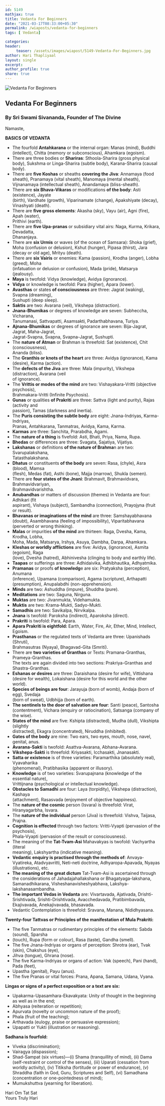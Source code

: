 ```yaml
--- 
id: 5149
mathjax: true  
title: Vedanta For Beginners
date: "2021-03-17T08:33:00+05:30"
permalink: /wiaposts/vedanta-for-beginners
tags: [ Vedanta]    

categories: 
header:
     teaser: /assets/images/wiapost/5149-Vedanta-For-Beginners.jpg
author: Hari Thapliyaal 
layout: single 
excerpt:  
author_profile: true 
share: true 
---
```


![Vedanta For Beginners](/assets/images/wiapost/5149-Vedanta-For-Beginners.jpg)

## Vedanta For Beginners

    
### By Sri Swami Sivananda, Founder of The Divine    
    
Namaste,    
    
**BASICS OF VEDANTA**    
    
- The fourfold **Antahkarana** or the internal organ: Manas (mind), Buddhi (intellect), Chitta (memory or subconscious), Ahamkara (egoism).    
- There are three bodies or **Shariras**: Sthoola-Sharira (gross physical body), Sukshma or Linga-Sharira (subtle body), Karana-Sharira (causal body).    
- There are **five Koshas** or sheaths **covering the Jiva**: Annamaya (food sheath), Pranamaya (vital sheath), Manomaya (mental sheath), Vijnanamaya (intellectual sheath), Anandamaya (bliss-sheath).    
- There are **six Bhava-Vikaras** or modifications **of the body**: Asti (existence), Jayate     
 (birth), Vardhate (growth), Viparinamate (change), Apakshiyate (decay), Vinashyati (death).    
- There are **five gross elements**: Akasha (sky), Vayu (air), Agni (fire), Apah (water),     
 Prithivi (earth).    
- There are **five Upa-pranas** or subsidiary vital airs: Naga, Kurma, Krikara, Devadatta,     
 Dhananjaya.    
- There are **six Urmis** or waves (of the ocean of Samsara): Shoka (grief), Moha (confusion or delusion), Kshut (hunger), Pipasa (thirst), Jara (decay or old age), Mrityu (death).    
- There are **six Vairis** or enemies: Kama (passion), Krodha (anger), Lobha (greed), Moha     
 (infatuation or delusion or confusion), Mada (pride), Matsarya (jealousy).    
- **Maya** is twofold: Vidya (knowledge), Avidya (ignorance).    
- **Vidya** or knowledge is twofold: Para (higher), Apara (lower).    
- **Avasthas** or states **of consciousness** are three: Jagrat (waking), Svapna (dreaming),     
 Sushupti (deep sleep).    
- **Saktis** are two: Avarana (veil), Vikshepa (distraction).    
- **Jnana-Bhumikas** or degrees of knowledge are seven: Subheccha, Vicharana,     
 Tanumanasi, Sattvapatti, Asamsakti, Padarthabhavana, Turiya.    
- **Ajnana-Bhumikas** or degrees of ignorance are seven: Bija-Jagrat, Jagrat, Maha-Jagrat,     
 Jagrat-Svapna, Svapna, Svapna-Jagrat, Sushupti.    
- The **nature of Atman** or Brahman is threefold: Sat (existence), Chit (consciousness),     
 Ananda (bliss).    
- The **Granthis or knots of the heart** are three: Avidya (ignorance), Kama (desire), Karma (action).    
- The **defects of the Jiva** are three: Mala (impurity), Vikshepa (distraction), Avarana (veil     
 of ignorance).    
- The **Vrittis or modes of the mind** are two: Vishayakara-Vritti (objective psychosis),     
 Brahmakara-Vritti (Infinite Psychosis).    
- **Gunas** or qualities **of Prakriti** are three: Sattva (light and purity), Rajas (activity and     
 passion), Tamas (darkness and inertia).    
- The **Puris consisting the subtle body** are eight: Jnana-Indriyas, Karma-Indriyas,     
 Pranas, Antahkarana, Tanmatras, Avidya, Kama, Karma.    
- **Karmas** are three: Sanchita, Prarabdha, Agami.    
- The **nature of a thing** is fivefold: Asti, Bhati, Priya, Nama, Rupa.    
- **Bhedas** or differences are three: Svagata, Sajatiya, Vijatiya.    
- **Lakshanas** or definitions **of the nature of Brahma**n are two: Svarupalakshana,     
 Tatasthalakshana.    
- **Dhatus** or constituents **of the body** are seven: Rasa, (chyle), Asra (blood), Mamsa     
 (flesh), Medas (fat), Asthi (bone), Majja (marrow), Shukla (semen).    
- There are **four states of the Jnani**: Brahmavit, Brahmavidvara, Brahmavidvariyan,     
 Brahmavidvarishtha.    
- **Anubandhas** or matters of discussion (themes) in Vedanta are four: Adhikari (fit     
 aspirant), Vishaya (subject), Sambandha (connection), Prayojyna (fruit or result).    
- **Bhavanas or imaginations of the mind** are three: Samshayabhavana (doubt), Asambhavana (feeling of impossibility), Viparitabhavana (perverted or wrong thinking).    
- **Malas** or impurities **of the mind** are thirteen: Raga, Dvesha, Kama, Krodha, Lobha,     
 Moha, Mada, Matsarya, Irshya, Asuya, Dambha, Darpa, Ahamkara.    
- **Kleshas or worldly afflictions** are five: Avidya, (ignorance), Asmita (egoism), Raga     
 (love), Dvesha (hatred), Abhinivesha (clinging to body and earthly life).    
- **Taapas** or sufferings are three: Adhidaivika, Adhibhautika, Adhyatmika.    
- **Pramanas** or proofs **of knowledg**e are six: Pratyaksha (perception), Anumana     
 (inference), Upamana (comparison), Agama (scripture), Arthapatti (presumption), Anupalabdhi (non-apprehension).    
- **Minds** are two: Ashuddha (impure), Shuddha (pure).    
- **Meditations** are two: Saguna, Nirguna.    
- **Muktas** are two: Jivanmukta, Videhamukta.    
- **Muktis** are two: Krama-Mukti, Sadyo-Mukti.    
- **Samadhis** are two: Savikalpa, Nirvikalpa.    
- **Jnana** is twofold: Paroksha (indirect), Aparoksha (direct).    
- **Prakriti** is twofold: Para, Apara.    
- **Apara Prakriti is eightfold:** Earth, Water, Fire, Air, Ether, Mind, Intellect, Egoism.    
- **Prasthanas** or the regulated texts of Vedanta are three: Upanishads (Shruti),     
 Brahmasutras (Nyaya), Bhagavad-Gita (Smriti).    
- There are **two varieties of Granthas** or Texts: Pramana-Granthas, Prameya-Granthas.     
 The texts are again divided into two sections: Prakriya-Granthas and Shastra-Granthas.    
- **Eshanas or desires** are three: Daraishana (desire for wife), Vittishana (desire for wealth), Lokaishana (desire for this world and the other world).    
- **Species of beings are four**: Jarayuja (born of womb), Andaja (born of egg), Svedaja     
 (born of sweat), Udbhijja (born of earth).    
- **The sentinels to the door of salvation are four**: Santi (peace), Santosha (contentment), Vichara (enquiry or ratiocination), Satsanga (company of the wise).    
- **States of the mind** are five: Kshipta (distracted), Mudha (dull), Vikshipta (slightly     
 distracted), Ekagra (concentrated), Niruddha (inhibited).    
- **Gates of the body** are nine: Two ears, two eyes, mouth, nose, navel, genital, anus.    
- **Avarana-Sakti** is twofold: Asattva-Avarana, Abhana-Avarana.    
- **Vikshepa-Sakti** is threefold: Kriyasakti, Icchasakti, Jnanasakti.    
- **Satta or existence** is of three varieties: Paramarthika (absolutely real), Vyavaharika     
 (phenomenal), Pratibhasika (apparent or illusory).    
- **Knowledge** is of two varieties: Svarupajnana (knowledge of the essential nature),     
 Vrittijnana (psychological or intellectual knowledge).    
- **Obstacles to Samadhi** are four: Laya (torpidity), Vikshepa (distraction), Kashaya     
 (attachment), Rasasvada (enjoyment of objective happiness).    
- The **nature of the cosmic** person (Isvara) is threefold: Virat, Hiranyagarbha, Isvara.    
- The **nature of the individual** person (Jiva) is threefold: Vishva, Taijasa, Prajna.    
- **Cognition is effected** through two factors: Vritti-Vyapti (pervasion of the psychosis),     
 Phala-Vyapti (pervasion of the result or consciousness).    
- The meaning of the **Tat-Tvam-Asi** Mahavakyas is twofold: Vachyartha (literal     
 meaning), Lakshyartha (indicative meaning).    
- **Vedantic enquiry is practised through the methods of**: Anvaya-Vyatireka, Atadvyavritti, Neti-neti doctrine, Adhyaropa-Apavada, Nyayas (illustrations), etc.    
- **The meaning of the great dictum** Tat-Tvam-Asi is ascertained through the considerations of Jahadajahallakshana or Bhagatyaga-lakshana, Samanadhikarana, Visheshanavisheshyabhava, Lakshya-lakshanasambandha.    
- **The important Vedas in Vedanta** are: Vivartavada, Ajativada, Drishti-Srishtivada, Srishti-Drishtivada, Avacchedavada, Pratibimbavada, Ekajivavada, Anekajivavada, bhasavada.    
- Vedantic Contemplation is threefold: Sravana, Manana, Nididhyasana.    
    
**Twenty-four Tattvas or Principles of the manifestation of Mula Prakriti:**    
    
- The five Tanmatras or rudimentary principles of the elements: Sabda (sound), Sparsha    
- (touch), Rupa (form or colour), Rasa (taste), Gandha (smell).    
- The five Jnana-Indriyas or organs of perception: Shrotra (ear), Tvak (skin), Chakshus (eye),    
- Jihva (tongue), Ghrana (nose).    
- The five Karma-Indriyas or organs of action: Vak (speech), Pani (hand), Pada (feet),    
- Upastha (genital), Payu (anus).    
- The five Pranas or vital forces: Prana, Apana, Samana, Udana, Vyana.    
    
**Lingas or signs of a perfect exposition or a text are six:**    
    
- Upakarma-Upasamhara-Ekavakyata: Unity of thought in the beginning as well as in the end;    
- Abhyasa (reiteration or repetition);    
- Apurvata (novelty or uncommon nature of the proof);    
- Phala (fruit of the teaching);    
- Arthavada (eulogy, praise or persuasive expression);    
- Upapatti or Yukti (illustration or reasoning).    
    
**Sadhana is fourfold:**    
    
- Viveka (discrimination);    
- Vairagya (dispassion);    
- Shad-Sampat (six virtues)—(i) Shama (tranquillity of mind), (ii) Dama (self-restraint or control of the senses), (iii) Uparati (cessation from worldly activity), (iv) Titiksha (fortitude or power of endurance), (v) Shraddha (faith in God, Guru, Scriptures and Self), (vi) Samadhana (concentration or one-pointedness of mind);    
- Mumukshuttva (yearning for liberation).    
    
Hari Om Tat Sat     
Yours Truly Hari    
